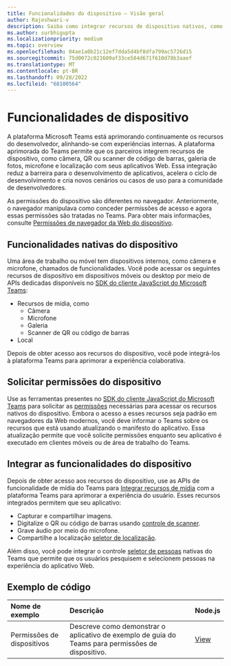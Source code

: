 ```yaml
---
title: Funcionalidades do dispositivo – Visão geral
author: Rajeshwari-v
description: Saiba como integrar recursos de dispositivo nativos, como localização e mídia (câmera, microfone, galeria, QR ou scanner de código de barras) com o aplicativo Microsoft Teams.
ms.author: surbhigupta
ms.localizationpriority: medium
ms.topic: overview
ms.openlocfilehash: 04ae1a0b21c12ef7dda5d4bf8dfa799ac5726d15
ms.sourcegitcommit: 75d0072c021609af33ce584d671f610d78b3aaef
ms.translationtype: MT
ms.contentlocale: pt-BR
ms.lasthandoff: 09/28/2022
ms.locfileid: "68100564"
---
```

# <a name="device-capabilities"></a>Funcionalidades de dispositivo

A plataforma Microsoft Teams está aprimorando continuamente os recursos do desenvolvedor, alinhando-se com experiências internas. A plataforma aprimorada do Teams permite que os parceiros integrem recursos de dispositivo, como câmera, QR ou scanner de código de barras, galeria de fotos, microfone e localização com seus aplicativos Web. Essa integração reduz a barreira para o desenvolvimento de aplicativos, acelera o ciclo de desenvolvimento e cria novos cenários ou casos de uso para a comunidade de desenvolvedores.

As permissões do dispositivo são diferentes no navegador. Anteriormente, o navegador manipulava como conceder permissões de acesso e agora essas permissões são tratadas no Teams. Para obter mais informações, consulte [Permissões de navegador da Web do dispositivo](browser-device-permissions.md).

## <a name="native-device-capabilities"></a>Funcionalidades nativas do dispositivo

Uma área de trabalho ou móvel tem dispositivos internos, como câmera e microfone, chamados de funcionalidades. Você pode acessar os seguintes recursos de dispositivo em dispositivos móveis ou desktop por meio de APIs dedicadas disponíveis no [SDK do cliente JavaScript do Microsoft Teams](/javascript/api/overview/msteams-client?view=msteams-client-js-latest&preserve-view=true):

* Recursos de mídia, como
  * Câmera
  * Microfone
  * Galeria
  * Scanner de QR ou código de barras
* Local

Depois de obter acesso aos recursos do dispositivo, você pode integrá-los à plataforma Teams para aprimorar a experiência colaborativa.

## <a name="request-device-permissions"></a>Solicitar permissões do dispositivo

Use as ferramentas presentes no [SDK do cliente JavaScript do Microsoft Teams](/javascript/api/overview/msteams-client?view=msteams-client-js-latest&preserve-view=true) para solicitar as [permissões](native-device-permissions.md) necessárias para acessar os recursos nativos do dispositivo. Embora o acesso a esses recursos seja padrão em navegadores da Web modernos, você deve informar o Teams sobre os recursos que está usando atualizando o manifesto do aplicativo. Essa atualização permite que você solicite permissões enquanto seu aplicativo é executado em clientes móveis ou de área de trabalho do Teams.

## <a name="integrate-device-capabilities"></a>Integrar as funcionalidades do dispositivo

Depois de obter acesso aos recursos do dispositivo, use as APIs de funcionalidade de mídia do Teams para [Integrar recursos de mídia](media-capabilities.md) com a plataforma Teams para aprimorar a experiência do usuário. Esses recursos integrados permitem que seu aplicativo:

* Capturar e compartilhar imagens.
* Digitalize o QR ou código de barras usando [controle de scanner](qr-barcode-scanner-capability.md).
* Grave áudio por meio do microfone.
* Compartilhe a localização [seletor de localização](location-capability.md).

Além disso, você pode integrar o controle [seletor de pessoas](people-picker-capability.md) nativas do Teams que permite que os usuários pesquisem e selecionem pessoas na experiência do aplicativo Web.

## <a name="code-sample"></a>Exemplo de código

| Nome de exemplo           | Descrição | Node.js    |
|:---------------------|:--------------|:---------|
|Permissões de dispositivos | Descreve como demonstrar o aplicativo de exemplo de guia do Teams para permissões de dispositivo. |[View](<https://github.com/OfficeDev/Microsoft-Teams-Samples/tree/main/samples/tab-device-permissions/nodejs>)|
